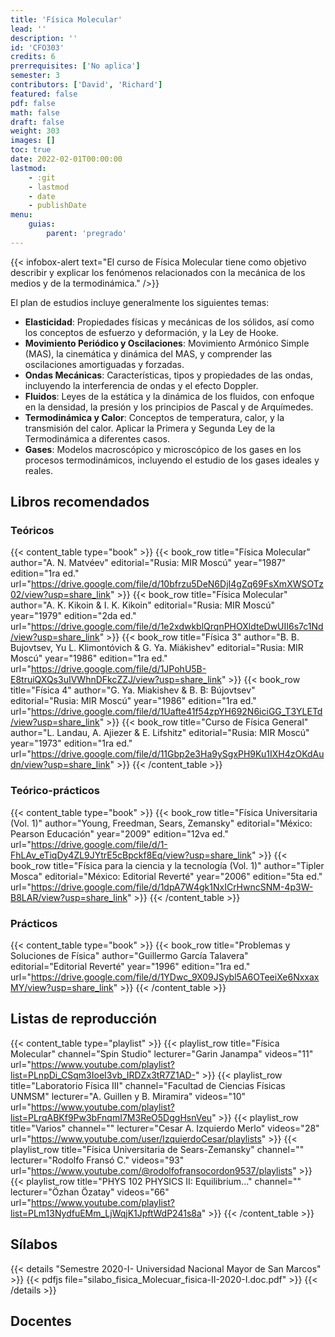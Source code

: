 ```yaml
---
title: 'Física Molecular'
lead: ''
description: ''
id: 'CFO303'
credits: 6
prerrequisites: ['No aplica']
semester: 3
contributors: ['David', 'Richard']
featured: false
pdf: false
math: false
draft: false
weight: 303
images: []
toc: true
date: 2022-02-01T00:00:00
lastmod:
    - :git
    - lastmod
    - date
    - publishDate
menu:
    guias:
        parent: 'pregrado'
---
```


{{< infobox-alert text="El curso de Física Molecular tiene como objetivo describir y explicar los fenómenos relacionados con la mecánica de los medios y de la termodinámica." />}}

El plan de estudios incluye generalmente los siguientes temas:

-   **Elasticidad**: Propiedades físicas y mecánicas de los sólidos, así como los conceptos de esfuerzo y deformación, y la Ley de Hooke.
-   **Movimiento Periódico y Oscilaciones**: Movimiento Armónico Simple (MAS), la cinemática y dinámica del MAS, y comprender las oscilaciones amortiguadas y forzadas.
-   **Ondas Mecánicas**: Características, tipos y propiedades de las ondas, incluyendo la interferencia de ondas y el efecto Doppler.
-   **Fluidos**: Leyes de la estática y la dinámica de los fluidos, con enfoque en la densidad, la presión y los principios de Pascal y de Arquímedes.
-   **Termodinámica y Calor**: Conceptos de temperatura, calor, y la transmisión del calor. Aplicar la Primera y Segunda Ley de la Termodinámica a diferentes casos.
-   **Gases**: Modelos macroscópico y microscópico de los gases en los procesos termodinámicos, incluyendo el estudio de los gases ideales y reales.

## Libros recomendados

### Teóricos

{{< content_table type="book" >}} {{< book_row title="Física Molecular" author="A. N. Matvéev" editorial="Rusia: MIR Moscú" year="1987" edition="1ra ed." url="https://drive.google.com/file/d/10bfrzu5DeN6DjI4gZq69FsXmXWSOTz02/view?usp=share_link" >}} {{< book_row title="Física Molecular" author="A. K. Kikoin & I. K. Kikoin" editorial="Rusia: MIR Moscú" year="1979" edition="2da ed." url="https://drive.google.com/file/d/1e2xdwkblQrqnPHOXldteDwUII6s7c1Nd/view?usp=share_link" >}} {{< book_row title="Física 3" author="B. B. Bujovtsev, Yu L. Klimontóvich & G. Ya. Miákishev" editorial="Rusia: MIR Moscú" year="1986" edition="1ra ed." url="https://drive.google.com/file/d/1JPohU5B-E8truiQXQs3uIVWhnDFkcZZJ/view?usp=share_link" >}} {{< book_row title="Física 4" author="G. Ya. Miakishev & B. B: Bújovtsev" editorial="Rusia: MIR Moscú" year="1986" edition="1ra ed." url="https://drive.google.com/file/d/1Uafte41f54zpYH692N6iciGG_T3YLETd/view?usp=share_link" >}} {{< book_row title="Curso de Física General" author="L. Landau, A. Ajiezer & E. Lifshitz" editorial="Rusia: MIR Moscú" year="1973" edition="1ra ed." url="https://drive.google.com/file/d/11Gbp2e3Ha9ySgxPH9Ku1IXH4zOKdAudn/view?usp=share_link" >}} {{< /content_table >}}

### Teórico-prácticos

{{< content_table type="book" >}} {{< book_row title="Física Universitaria (Vol. 1)" author="Young, Freedman, Sears, Zemansky" editorial="México: Pearson Educación" year="2009" edition="12va ed." url="https://drive.google.com/file/d/1-FhLAv_eTiqDy4ZL9JYtrE5cBpckf8Eq/view?usp=share_link" >}} {{< book_row title="Física para la ciencia y la tecnología (Vol. 1)" author="Tipler Mosca" editorial="México: Editorial Reverté" year="2006" edition="5ta ed." url="https://drive.google.com/file/d/1dpA7W4gk1NxICrHwncSNM-4p3W-B8LAR/view?usp=share_link" >}} {{< /content_table >}}

### Prácticos

{{< content_table type="book" >}} {{< book_row title="Problemas y Soluciones de Física" author="Guillermo García Talavera" editorial="Editorial Reverté" year="1996" edition="1ra ed." url="https://drive.google.com/file/d/1YDwc_9X09JSybl5A6OTeeiXe6NxxaxMY/view?usp=share_link" >}} {{< /content_table >}}

## Listas de reproducción

{{< content_table type="playlist" >}} {{< playlist_row title="Física Molecular" channel="Spin Studio" lecturer="Garin Janampa" videos="11" url="https://www.youtube.com/playlist?list=PLnpDi_CSqm3IoeI3vb_IRDZx3tR7Z1AD-" >}} {{< playlist_row title="Laboratorio Física III" channel="Facultad de Ciencias Físicas UNMSM" lecturer="A. Guillen y B. Miramira" videos="10" url="https://www.youtube.com/playlist?list=PLrqABKf9Pw3bFnqmI7M3ReO5DggHsnVeu" >}} {{< playlist_row title="Varios" channel="" lecturer="Cesar A. Izquierdo Merlo" videos="28" url="https://www.youtube.com/user/IzquierdoCesar/playlists" >}} {{< playlist_row title="Física Universitaria de Sears-Zemansky" channel="" lecturer="Rodolfo Fransó C." videos="93" url="https://www.youtube.com/@rodolfofransocordon9537/playlists" >}} {{< playlist_row title="PHYS 102 PHYSICS II: Equilibrium..." channel="" lecturer="Özhan Özatay" videos="66" url="https://www.youtube.com/playlist?list=PLm13NydfuEMm_LjWqjK1JpftWdP241s8a" >}} {{< /content_table >}}

## Sílabos

{{< details "Semestre 2020-I- Universidad Nacional Mayor de San Marcos" >}} {{< pdfjs file="silabo_fisica_Molecuar_fisica-II-2020-I.doc.pdf" >}} {{< /details >}}

## Docentes
